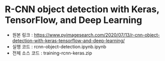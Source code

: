 # R-CNN object detection with Keras, TensorFlow, and Deep Learning

- 원본 링크 : https://www.pyimagesearch.com/2020/07/13/r-cnn-object-detection-with-keras-tensorflow-and-deep-learning/
- 실행 코드 : rcnn-object-detection.ipynb.ipynb
- 전체 소스 코드 : training-rcnn-keras.zip
